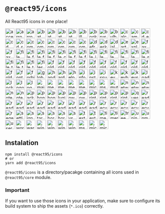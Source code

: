 # `@react95/icons`

All React95 icons in one place!

<img alt="accessibility" src="src/icons/accessibility.ico" width="30" />
<img alt="arrow_left" src="src/icons/arrow_left.ico" width="30" />
<img alt="arrow_right" src="src/icons/arrow_right.ico" width="30" />
<img alt="bat" src="src/icons/bat.ico" width="30" />
<img alt="bat_exec" src="src/icons/bat_exec.ico" width="30" />
<img alt="bat_exec_2" src="src/icons/bat_exec_2.ico" width="30" />
<img alt="bat_wait" src="src/icons/bat_wait.ico" width="30" />
<img alt="bill" src="src/icons/bill.ico" width="30" />
<img alt="bookmark" src="src/icons/bookmark.ico" width="30" />
<img alt="brush" src="src/icons/brush.ico" width="30" />
<img alt="bulb" src="src/icons/bulb.ico" width="30" />
<img alt="calculator" src="src/icons/calculator.ico" width="30" />
<img alt="camera" src="src/icons/camera.ico" width="30" />
<img alt="cd_exe" src="src/icons/cd_exe.ico" width="30" />
<img alt="cd_music" src="src/icons/cd_music.ico" width="30" />
<img alt="cd_search" src="src/icons/cd_search.ico" width="30" />
<img alt="computer" src="src/icons/computer.ico" width="30" />
<img alt="computer_2" src="src/icons/computer_2.ico" width="30" />
<img alt="computer_3" src="src/icons/computer_3.ico" width="30" />
<img alt="computer_4" src="src/icons/computer_4.ico" width="30" />
<img alt="computer_5" src="src/icons/computer_5.ico" width="30" />
<img alt="computer_find" src="src/icons/computer_find.ico" width="30" />
<img alt="defrag" src="src/icons/defrag.ico" width="30" />
<img alt="desktop" src="src/icons/desktop.ico" width="30" />
<img alt="dial" src="src/icons/dial.ico" width="30" />
<img alt="earth" src="src/icons/earth.ico" width="30" />
<img alt="explore" src="src/icons/explore.ico" width="30" />
<img alt="fax" src="src/icons/fax.ico" width="30" />
<img alt="fax_warning" src="src/icons/fax_warning.ico" width="30" />
<img alt="file_delete" src="src/icons/file_delete.ico" width="30" />
<img alt="file_find" src="src/icons/file_find.ico" width="30" />
<img alt="file_find2" src="src/icons/file_find2.ico" width="30" />
<img alt="file_find3" src="src/icons/file_find3.ico" width="30" />
<img alt="file_corrupted" src="src/icons/file_corrupted.ico" width="30" />
<img alt="file_font" src="src/icons/file_font.ico" width="30" />
<img alt="file_font_2" src="src/icons/file_font_2.ico" width="30" />
<img alt="file_icons" src="src/icons/file_icons.ico" width="30" />
<img alt="file_pen" src="src/icons/file_pen.ico" width="30" />
<img alt="file_pencil" src="src/icons/file_pencil.ico" width="30" />
<img alt="file_pick" src="src/icons/file_pick.ico" width="30" />
<img alt="file_pin" src="src/icons/file_pin.ico" width="30" />
<img alt="file_settings" src="src/icons/file_settings.ico" width="30" />
<img alt="file_text" src="src/icons/file_text.ico" width="30" />
<img alt="file_text_settings" src="src/icons/file_text_settings.ico" width="30" />
<img alt="file_transfer" src="src/icons/file_transfer.ico" width="30" />
<img alt="files" src="src/icons/files.ico" width="30" />
<img alt="folder" src="src/icons/folder.ico" width="30" />
<img alt="folder_exe" src="src/icons/folder_exe.ico" width="30" />
<img alt="folder_exe2" src="src/icons/folder_exe2.ico" width="30" />
<img alt="folder_file" src="src/icons/folder_file.ico" width="30" />
<img alt="folder_font" src="src/icons/folder_font.ico" width="30" />
<img alt="folder_open" src="src/icons/folder_open.ico" width="30" />
<img alt="folder_print" src="src/icons/folder_print.ico" width="30" />
<img alt="folder_rename" src="src/icons/folder_rename.ico" width="30" />
<img alt="folder_settings" src="src/icons/folder_settings.ico" width="30" />
<img alt="folder_settings_2" src="src/icons/folder_settings_2.ico" width="30" />
<img alt="folder_shared" src="src/icons/folder_shared.ico" width="30" />
<img alt="font" src="src/icons/font.ico" width="30" />
<img alt="forbidden" src="src/icons/forbidden.ico" width="30" />
<img alt="globe" src="src/icons/globe.ico" width="30" />
<img alt="hand" src="src/icons/hand.ico" width="30" />
<img alt="hardware_diag" src="src/icons/hardware_diag.ico" width="30" />
<img alt="help_book" src="src/icons/help_book.ico" width="30" />
<img alt="info_bubble" src="src/icons/info_bubble.ico" width="30" />
<img alt="install" src="src/icons/install.ico" width="30" />
<img alt="issue" src="src/icons/issue.ico" width="30" />
<img alt="key" src="src/icons/key.ico" width="30" />
<img alt="keyboard_mouse" src="src/icons/keyboard_mouse.ico" width="30" />
<img alt="keys" src="src/icons/keys.ico" width="30" />
<img alt="loader_bat" src="src/icons/loader_bat.ico" width="30" />
<img alt="lock" src="src/icons/lock.ico" width="30" />
<img alt="logo" src="src/icons/logo.ico" width="30" />
<img alt="log_view" src="src/icons/log_view.ico" width="30" />
<img alt="mail" src="src/icons/mail.ico" width="30" />
<img alt="media_audio" src="src/icons/media_audio.ico" width="30" />
<img alt="media_cd" src="src/icons/media_cd.ico" width="30" />
<img alt="media_video" src="src/icons/media_video.ico" width="30" />
<img alt="memory" src="src/icons/memory.ico" width="30" />
<img alt="mic" src="src/icons/mic.ico" width="30" />
<img alt="mspaint" src="src/icons/mspaint.ico" width="30" />
<img alt="mute" src="src/icons/mute.ico" width="30" />
<img alt="network" src="src/icons/network.ico" width="30" />
<img alt="network_2" src="src/icons/network_2.ico" width="30" />
<img alt="network_3" src="src/icons/network_3.ico" width="30" />
<img alt="notepad" src="src/icons/notepad.ico" width="30" />
<img alt="notepad_2" src="src/icons/notepad_2.ico" width="30" />
<img alt="packager" src="src/icons/packager.ico" width="30" />
<img alt="phone" src="src/icons/phone.ico" width="30" />
<img alt="phone_2" src="src/icons/phone_2.ico" width="30" />
<img alt="plugin" src="src/icons/plugin.ico" width="30" />
<img alt="power_off" src="src/icons/power_off.ico" width="30" />
<img alt="power_on" src="src/icons/power_on.ico" width="30" />
<img alt="printer" src="src/icons/printer.ico" width="30" />
<img alt="printer_calendar" src="src/icons/printer_calendar.ico" width="30" />
<img alt="printer_drive" src="src/icons/printer_drive.ico" width="30" />
<img alt="printer_shared" src="src/icons/printer_shared.ico" width="30" />
<img alt="question_bubble" src="src/icons/question_bubble.ico" width="30" />
<img alt="reader_cd" src="src/icons/reader_cd.ico" width="30" />
<img alt="reader_cd_2" src="src/icons/reader_cd_2.ico" width="30" />
<img alt="reader_closed" src="src/icons/reader_closed.ico" width="30" />
<img alt="reader_disket" src="src/icons/reader_disket.ico" width="30" />
<img alt="reader_disket_casset" src="src/icons/reader_disket_casset.ico" width="30" />
<img alt="reader_disket2" src="src/icons/reader_disket2.ico" width="30" />
<img alt="reader_eject" src="src/icons/reader_eject.ico" width="30" />
<img alt="reader_noshared" src="src/icons/reader_noshared.ico" width="30" />
<img alt="reader_opened" src="src/icons/reader_opened.ico" width="30" />
<img alt="reader_shared" src="src/icons/reader_shared.ico" width="30" />
<img alt="recycle_empty" src="src/icons/recycle_empty.ico" width="30" />
<img alt="recycle_file" src="src/icons/recycle_file.ico" width="30" />
<img alt="recycle_filefolder" src="src/icons/recycle_filefolder.ico" width="30" />
<img alt="recycle_folder" src="src/icons/recycle_folder.ico" width="30" />
<img alt="recycle_full" src="src/icons/recycle_full.ico" width="30" />
<img alt="regedit" src="src/icons/regedit.ico" width="30" />
<img alt="settings" src="src/icons/settings.ico" width="30" />
<img alt="signup" src="src/icons/signup.ico" width="30" />
<img alt="star" src="src/icons/star.ico" width="30" />
<img alt="shortcut" src="src/icons/shortcut.ico" width="30" />
<img alt="shortcut2" src="src/icons/shortcut2.ico" width="30" />
<img alt="sys_package" src="src/icons/sys_package.ico" width="30" />
<img alt="textchat" src="src/icons/textchat.ico" width="30" />
<img alt="textchat_2" src="src/icons/textchat_2.ico" width="30" />
<img alt="timedate" src="src/icons/timedate.ico" width="30" />
<img alt="timer_font" src="src/icons/timer_font.ico" width="30" />
<img alt="tree" src="src/icons/tree.ico" width="30" />
<img alt="uninstall" src="src/icons/uninstall.ico" width="30" />
<img alt="unmute" src="src/icons/unmute.ico" width="30" />
<img alt="user" src="src/icons/user.ico" width="30" />
<img alt="wordpad" src="src/icons/wordpad.ico" width="30" />
<img alt="warning" src="src/icons/warning.ico" width="30" />
<img alt="window_abc" src="src/icons/window_abc.ico" width="30" />
<img alt="window_accessibility" src="src/icons/window_accessibility.ico" width="30" />
<img alt="window_graph" src="src/icons/window_graph.ico" width="30" />
<img alt="windows_explorer" src="src/icons/windows_explorer.ico" width="30" />
<img alt="ms_dos" src="src/icons/ms_dos.ico" width="30" />
<img alt="microsoft_network" src="src/icons/microsoft_network.ico" width="30" />
<img alt="microsoft_exchange" src="src/icons/microsoft_exchange.ico" width="30" />

## Instalation

```shell
npm install @react95/icons
# or
yarn add @react95/icons
```

`@react95/icons` is a directory/pacakge containing all icons used in `@react95/core` module.

### Important

If you want to use those icons in your application, make sure to configure its build system to ship the assets (`*.ico`) correctly.
